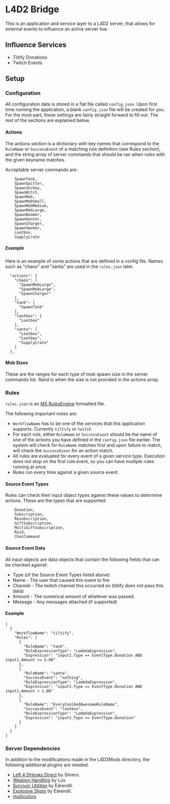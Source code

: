 # L4D2 Bridge

This is an application and service layer to a L4D2 server, that allows for external events to influence an active server live.

## Influence Services

* Tiltify Donations
* Twitch Events

## Setup

### Configuration

All configuration data is stored in a flat file called `config.json`. Upon first time running the application, a blank `config.json` file will be created for you.
For the most part, these settings are fairly straight forward to fill out. The rest of the sections are explained below.

#### Actions

The actions section is a dictionary with key names that correspond to the `RuleName` or `SuccessEvent` of a matching rule definition (see Rules section), and the string array 
of server commands that should be ran when rules with the given keyname matches.

Acceptable server commands are:

```
    SpawnTank,
    SpawnSpitter,
    SpawnJockey,
    SpawnWitch,
    SpawnMob,
    SpawnMobSmall,
    SpawnMobMedium,
    SpawnMobLarge,
    SpawnBoomer,
    SpawnHunter,
    SpawnCharger,
    SpawnSmoker,
    Lootbox,
    SupplyCrate
```

##### Example

Here is an example of some actions that are defined in a config file. Names such as "chaos" and "santa" are used in the `rules.json` later.
```
  "actions": {
    "chaos": [
      "SpawnMobLarge",
      "SpawnMobLarge",
      "SpawnCharger"
    ],
    "tank": [
      "SpawnTank"
    ],
    "lootbox": [
      "Lootbox"
    ],
    "santa": [
      "Lootbox",
      "Lootbox",
      "SupplyCrate"
    ]
  },
```

#### Mob Sizes
These are the ranges for each type of mob spawn size in the server commands list. Rand is when the size is not provided in the actions array.

### Rules

`rules.json` is an [MS RulesEngine](https://github.com/microsoft/RulesEngine/wiki/Getting-Started#rules-schema) formatted file. 

The following important notes are:

* `WorkflowName` has to be one of the services that this application supports. Currently `tiltify` or `twitch`
* For each rule, either `RuleName` or `SuccessEvent` should be the name of one of the actions you have defined in the `config.json` file earlier. The system will check for `RuleName` matches first and upon failure to match, will check the `SuccessEvent` for an action match.
* All rules are evaluated for every event of a given service type. Execution does not stop on the first rule event, so you can have mutliple rules running at once.
* Rules run every time against a given source event.

#### Source Event Types

Rules can check their input object types against these values to determine actions. These are the types that are supported:

```
    Donation,
    Subscription,
    Resubscription,
    GiftSubscription,
    MultiGiftSubscription,
    Raid,
    ChatCommand
```

#### Source Event Data

All input objects are data objects that contain the following fields that can be checked against:

* Type (of the Source Event Types listed above)
* Name - The user that caused this event to fire
* Channel - The twitch channel this occurred on (tiltify does not pass this data)
* Amount - The numerical amount of whatever was passed.
* Message - Any messages attached (if supported)

#### Example

```
[
  {
    "WorkflowName": "tiltify",
    "Rules": [
      {
        "RuleName": "tank",
        "RuleExpressionType": "LambdaExpression",
        "Expression": "input1.Type == EventType.Donation AND input1.Amount >= 5.00"
      },
      {
        "RuleName": "santa",
        "SuccessEvent": "nothing",
        "RuleExpressionType": "LambdaExpression",
        "Expression": "input1.Type == EventType.Donation AND input1.Amount > 1.00"
      },
      {
        "RuleName": "EveryCoolAndAwesomeRuleName",
        "SuccessEvent": "lootbox",
        "RuleExpressionType": "LambdaExpression",
        "Expression": "input1.Type == EventType.Donation"
      }
    ]
  }
]
```


### Server Dependencies

In addition to the modifications made in the L4D2Mods directory, the following additional plugins are needed.

* [Left 4 DHooks Direct](https://forums.alliedmods.net/showthread.php?t=321696) by Silvers.
* [Weapon Handling](https://forums.alliedmods.net/showthread.php?t=319947) by Lux.
* [Survivor Utilities](https://forums.alliedmods.net/showthread.php?t=335683) by Eärendil.
* [Explosive Shots](https://forums.alliedmods.net/showthread.php?t=342301) by Eärendil.
* [multicolors](https://github.com/fbef0102/L4D1_2-Plugins/releases/tag/Multi-Colors)
